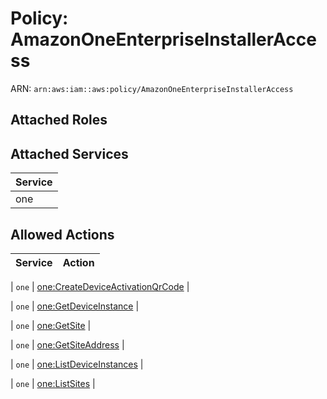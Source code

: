 # Policy: AmazonOneEnterpriseInstallerAccess

ARN: `arn:aws:iam::aws:policy/AmazonOneEnterpriseInstallerAccess`

## Attached Roles

## Attached Services

| Service |
|---------|
| one |

## Allowed Actions

| Service | Action |
|:-------:|--------|

| `one` | [one:CreateDeviceActivationQrCode](../actions.md#one:createdeviceactivationqrcode) |

| `one` | [one:GetDeviceInstance](../actions.md#one:getdeviceinstance) |

| `one` | [one:GetSite](../actions.md#one:getsite) |

| `one` | [one:GetSiteAddress](../actions.md#one:getsiteaddress) |

| `one` | [one:ListDeviceInstances](../actions.md#one:listdeviceinstances) |

| `one` | [one:ListSites](../actions.md#one:listsites) |
